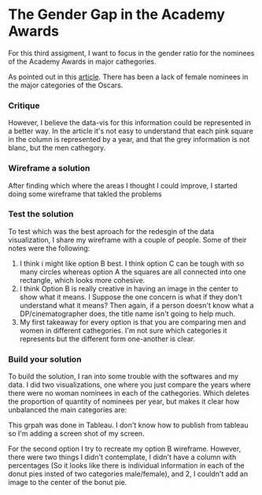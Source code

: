 
# The Gender Gap in the Academy Awards

For this third assigment, I want to focus in the gender ratio for the nominees of the Academy Awards in major cathegories.

As pointed out in this [article](https://www.glamour.com/story/this-chart-breaks-down-the-lack-of-female-nominees-at-the-oscars-in-key-categories-since-1928). There has been a lack of female nominees in the major categories of the Oscars. 

### Critique

However, I believe the data-vis for this information could be represented in a better way. In the article it's not easy to understand that each pink square in the column is represented by a year, and that the grey information is not blanc, but the men cathegory. 

### Wireframe a solution

After finding which where the areas I thought I could improve, I started doing some wireframe that takled the problems






### Test the solution

To test which was the best aproach for the redesgin of the data visualization, I share my wireframe with a couple of people. Some of their notes were the following:
1. I think i might like option B best. I think option C can be tough with so many circles whereas option A the squares are all connected into one rectangle, which looks more cohesive.
2. I think Option B is really creative in having an image in the center to show what it means. I Suppose the one concern is what if they don't understand what it means? Then again, if a person doesn't know what a DP/cinematographer does, the title name isn't going to help much.
3. My first takeaway for every option is that you are comparing men and women in different cathegories. I'm not sure which categories it represents but the different form one-another is clear.

### Build your solution 

To build the solution, I ran into some trouble with the softwares and my data. I did two visualizations, one where you just compare the years where there were no woman nominees in each of the cathegories. Which deletes the proportion of quantity of nominees per year, but makes it clear how unbalanced the main categories are:



This grpah was done in Tableau. I don't know how to publish from tableau so I'm adding a screen shot of my screen.

For the second option I try to recreate my option B wireframe. However, there were two things I didn't contemplate, I didn't have a column with percentages (So it looks like there is individual information in each of the donut pies insted of two categories male/female), and 2, I couldn't add an image to the center of the bonut pie. 

<div class="flourish-embed flourish-chart" data-src="visualisation/5360916"><script src="https://public.flourish.studio/resources/embed.js"></script></div>


